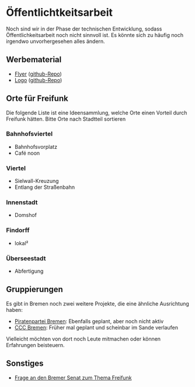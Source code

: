 # Öffentlichtkeitsarbeit
Noch sind wir in der Phase der technischen Entwicklung, sodass Öffentlichkeitsarbeit noch nicht sinnvoll ist. Es könnte sich zu häufig noch irgendwo unvorhergesehen alles ändern.

## Werbematerial

* [Flyer](http://bremen.freifunk.net/flyer/Flyer.pdf) ([github-Repo](https://github.com/FreifunkBremen/flyer/))
* [Logo](http://bremen.freifunk.net/logo/logo.svg) ([github-Repo](https://github.com/FreifunkBremen/logo/))

## Orte für Freifunk

Die folgende Liste ist eine Ideensammlung, welche Orte einen Vorteil durch Freifunk hätten. Bitte Orte nach Stadtteil sortieren

### Bahnhofsviertel

* Bahnhofsvorplatz
* Café noon

### Viertel

* Sielwall-Kreuzung
* Entlang der Straßenbahn

### Innenstadt

* Domshof

### Findorff

* lokal²

### Überseestadt

* Abfertigung

## Gruppierungen

Es gibt in Bremen noch zwei weitere Projekte, die eine ähnliche Ausrichtung haben:

* [Piratenpartei Bremen](http://piraten-hb.de/mitmachen/projekte/piratenfreifunk/): Ebenfalls geplant, aber noch nicht aktiv
* [CCC Bremen](http://www.ccchb.de/wiki/Freifunk): Früher mal geplant und scheinbar im Sande verlaufen

Vielleicht möchten von dort noch Leute mitmachen oder können Erfahrungen beisteuern.

## Sonstiges

* [Frage an den Bremer Senat zum Thema Freifunk](http://www.rhhb.de/2013/02/freifunk/)
